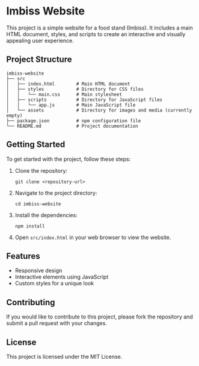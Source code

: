 # Imbiss Website

This project is a simple website for a food stand (Imbiss). It includes a main HTML document, styles, and scripts to create an interactive and visually appealing user experience.

## Project Structure

```
imbiss-website
├── src
│   ├── index.html        # Main HTML document
│   ├── styles            # Directory for CSS files
│   │   └── main.css      # Main stylesheet
│   ├── scripts           # Directory for JavaScript files
│   │   └── app.js        # Main JavaScript file
│   └── assets            # Directory for images and media (currently empty)
├── package.json          # npm configuration file
└── README.md             # Project documentation
```

## Getting Started

To get started with the project, follow these steps:

1. Clone the repository:
   ```
   git clone <repository-url>
   ```

2. Navigate to the project directory:
   ```
   cd imbiss-website
   ```

3. Install the dependencies:
   ```
   npm install
   ```

4. Open `src/index.html` in your web browser to view the website.

## Features

- Responsive design
- Interactive elements using JavaScript
- Custom styles for a unique look

## Contributing

If you would like to contribute to this project, please fork the repository and submit a pull request with your changes.

## License

This project is licensed under the MIT License.
